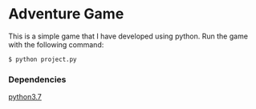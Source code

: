 # Adventure Game
This is a simple game that I have developed using python. Run the game with the following command:
```
$ python project.py

```
### Dependencies

 [python3.7](https://www.python.org/downloads/)